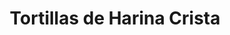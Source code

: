 ---
title: "Tortillas de Harina Crista"
url: /hermosillo/tortillas-de-harina-crista/
shop: Allgemein
---